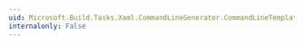 ```yaml
---
uid: Microsoft.Build.Tasks.Xaml.CommandLineGenerator.CommandLineTemplate
internalonly: False
---
```

